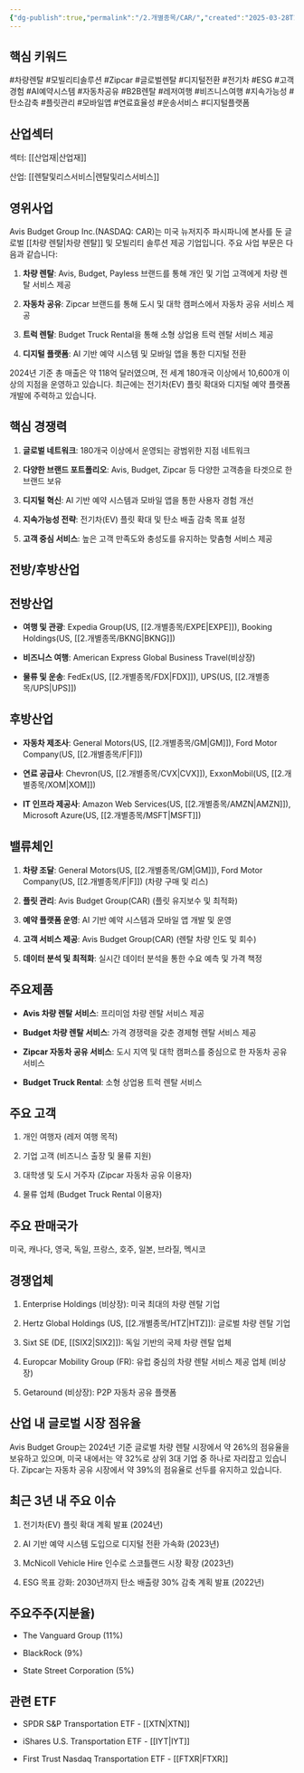 ```yaml
---
{"dg-publish":true,"permalink":"/2.개별종목/CAR/","created":"2025-03-28T11:13:53.507+09:00","updated":"2025-06-03T20:05:58.139+09:00"}
---
```


## 핵심 키워드

#차량렌탈 #모빌리티솔루션 #Zipcar #글로벌렌탈 #디지털전환 #전기차 #ESG #고객경험 #AI예약시스템 #자동차공유 #B2B렌탈 #레저여행 #비즈니스여행 #지속가능성 #탄소감축 #플릿관리 #모바일앱 #연료효율성 #운송서비스 #디지털플랫폼 

## 산업섹터

섹터: [[산업재\|산업재]]

산업: [[렌탈및리스서비스\|렌탈및리스서비스]]

## 영위사업

Avis Budget Group Inc.(NASDAQ: CAR)는 미국 뉴저지주 파시파니에 본사를 둔 글로벌 [[차량 렌탈\|차량 렌탈]] 및 모빌리티 솔루션 제공 기업입니다. 주요 사업 부문은 다음과 같습니다:

1. **차량 렌탈**: Avis, Budget, Payless 브랜드를 통해 개인 및 기업 고객에게 차량 렌탈 서비스 제공
    
2. **자동차 공유**: Zipcar 브랜드를 통해 도시 및 대학 캠퍼스에서 자동차 공유 서비스 제공
    
3. **트럭 렌탈**: Budget Truck Rental을 통해 소형 상업용 트럭 렌탈 서비스 제공
    
4. **디지털 플랫폼**: AI 기반 예약 시스템 및 모바일 앱을 통한 디지털 전환
    

2024년 기준 총 매출은 약 118억 달러였으며, 전 세계 180개국 이상에서 10,600개 이상의 지점을 운영하고 있습니다. 최근에는 전기차(EV) 플릿 확대와 디지털 예약 플랫폼 개발에 주력하고 있습니다.

## 핵심 경쟁력

1. **글로벌 네트워크**: 180개국 이상에서 운영되는 광범위한 지점 네트워크
    
2. **다양한 브랜드 포트폴리오**: Avis, Budget, Zipcar 등 다양한 고객층을 타겟으로 한 브랜드 보유
    
3. **디지털 혁신**: AI 기반 예약 시스템과 모바일 앱을 통한 사용자 경험 개선
    
4. **지속가능성 전략**: 전기차(EV) 플릿 확대 및 탄소 배출 감축 목표 설정
    
5. **고객 중심 서비스**: 높은 고객 만족도와 충성도를 유지하는 맞춤형 서비스 제공
    

## 전방/후방산업

## 전방산업

- **여행 및 관광**: Expedia Group(US, [[2.개별종목/EXPE\|EXPE]]), Booking Holdings(US, [[2.개별종목/BKNG\|BKNG]])
    
- **비즈니스 여행**: American Express Global Business Travel(비상장)
    
- **물류 및 운송**: FedEx(US, [[2.개별종목/FDX\|FDX]]), UPS(US, [[2.개별종목/UPS\|UPS]])
    

## 후방산업

- **자동차 제조사**: General Motors(US, [[2.개별종목/GM\|GM]]), Ford Motor Company(US, [[2.개별종목/F\|F]])
    
- **연료 공급사**: Chevron(US, [[2.개별종목/CVX\|CVX]]), ExxonMobil(US, [[2.개별종목/XOM\|XOM]])
    
- **IT 인프라 제공사**: Amazon Web Services(US, [[2.개별종목/AMZN\|AMZN]]), Microsoft Azure(US, [[2.개별종목/MSFT\|MSFT]])
    

## 밸류체인

1. **차량 조달**: General Motors(US, [[2.개별종목/GM\|GM]]), Ford Motor Company(US, [[2.개별종목/F\|F]]) (차량 구매 및 리스)
    
2. **플릿 관리**: Avis Budget Group(CAR) (플릿 유지보수 및 최적화)
    
3. **예약 플랫폼 운영**: AI 기반 예약 시스템과 모바일 앱 개발 및 운영
    
4. **고객 서비스 제공**: Avis Budget Group(CAR) (렌탈 차량 인도 및 회수)
    
5. **데이터 분석 및 최적화**: 실시간 데이터 분석을 통한 수요 예측 및 가격 책정
    

## 주요제품

- **Avis 차량 렌탈 서비스**: 프리미엄 차량 렌탈 서비스 제공
    
- **Budget 차량 렌탈 서비스**: 가격 경쟁력을 갖춘 경제형 렌탈 서비스 제공
    
- **Zipcar 자동차 공유 서비스**: 도시 지역 및 대학 캠퍼스를 중심으로 한 자동차 공유 서비스
    
- **Budget Truck Rental**: 소형 상업용 트럭 렌탈 서비스
    

## 주요 고객

1. 개인 여행자 (레저 여행 목적)
    
2. 기업 고객 (비즈니스 출장 및 물류 지원)
    
3. 대학생 및 도시 거주자 (Zipcar 자동차 공유 이용자)
    
4. 물류 업체 (Budget Truck Rental 이용자)
    

## 주요 판매국가

미국, 캐나다, 영국, 독일, 프랑스, 호주, 일본, 브라질, 멕시코

## 경쟁업체

1. Enterprise Holdings (비상장): 미국 최대의 차량 렌탈 기업
    
2. Hertz Global Holdings (US, [[2.개별종목/HTZ\|HTZ]]): 글로벌 차량 렌탈 기업
    
3. Sixt SE (DE, [[SIX2\|SIX2]]): 독일 기반의 국제 차량 렌탈 업체
    
4. Europcar Mobility Group (FR): 유럽 중심의 차량 렌탈 서비스 제공 업체 (비상장)
    
5. Getaround (비상장): P2P 자동차 공유 플랫폼
    

## 산업 내 글로벌 시장 점유율

Avis Budget Group는 2024년 기준 글로벌 차량 렌탈 시장에서 약 26%의 점유율을 보유하고 있으며, 미국 내에서는 약 32%로 상위 3대 기업 중 하나로 자리잡고 있습니다. Zipcar는 자동차 공유 시장에서 약 39%의 점유율로 선두를 유지하고 있습니다.

## 최근 3년 내 주요 이슈

1. 전기차(EV) 플릿 확대 계획 발표 (2024년)
    
2. AI 기반 예약 시스템 도입으로 디지털 전환 가속화 (2023년)
    
3. McNicoll Vehicle Hire 인수로 스코틀랜드 시장 확장 (2023년)
    
4. ESG 목표 강화: 2030년까지 탄소 배출량 30% 감축 계획 발표 (2022년)
    

## 주요주주(지분율)

- The Vanguard Group (11%)
    
- BlackRock (9%)
    
- State Street Corporation (5%)
    

## 관련 ETF

- SPDR S&P Transportation ETF - [[XTN\|XTN]]
    
- iShares U.S. Transportation ETF - [[IYT\|IYT]]
    
- First Trust Nasdaq Transportation ETF - [[FTXR\|FTXR]]